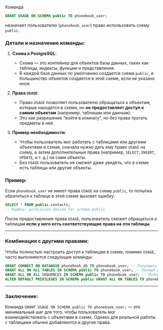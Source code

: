Команда 

```sql
GRANT USAGE ON SCHEMA public TO phonebook_user;
```

назначает пользователю (`phonebook_user`) право *использовать* схему `public`.

### Детали и назначение команды:
1. **Схема в PostgreSQL**:
   - Схема — это контейнер для объектов базы данных, таких как таблицы, индексы, функции и представления. 
   - В каждой базе данных по умолчанию создается схема `public`, и большинство объектов создается в этой схеме, если не указано иное.

2. **Права `USAGE`**:
   - Право `USAGE` позволяет пользователю обращаться к объектам, которые находятся в схеме, но **не предоставляет доступ к самим объектам** (например, таблицам или данным).
   - Это как разрешение "войти в комнату", но без права трогать предметы в ней.

3. **Пример необходимости**:
   - Чтобы пользователь мог работать с таблицами или другими объектами в схеме, сначала нужно дать ему право `USAGE` на схему, а затем дополнительные права (например, `SELECT`, `INSERT`, `UPDATE`, и т. д.) на сами объекты.
   - Без `USAGE` пользователь не сможет даже увидеть, что в схеме есть таблицы или другие объекты.

### Пример:

Если `phonebook_user` не имеет права `USAGE` на схему `public`, то попытка обратиться к таблице в этой схеме вызовет ошибку:

```sql
SELECT * FROM public.contacts;
-- Ошибка: permission denied for schema public
```

После предоставления права `USAGE`, пользователь сможет обращаться к таблицам **если у него есть соответствующие права на эти таблицы**.

---

### Комбинация с другими правами:

Чтобы полностью настроить доступ к таблицам в схеме, помимо `USAGE`, часто выполняются следующие команды:

```sql
GRANT CONNECT ON DATABASE phonebook_db TO phonebook_user; -- Разрешить подключение к базе данных
GRANT ALL ON ALL TABLES IN SCHEMA public TO phonebook_user; -- Полный доступ ко всем таблицам
GRANT ALL ON ALL SEQUENCES IN SCHEMA public TO phonebook_user; -- Полный доступ ко всем последовательностям (для автоинкремента)
ALTER DEFAULT PRIVILEGES IN SCHEMA public GRANT ALL ON TABLES TO phonebook_user; -- Настройка прав для новых таблиц
```

---

### Заключение:

Команда `GRANT USAGE ON SCHEMA public TO phonebook_user;` — это минимальный шаг для того, чтобы пользователь мог взаимодействовать с объектами в схеме. Однако для реальной работы с таблицами обычно добавляются и другие права.